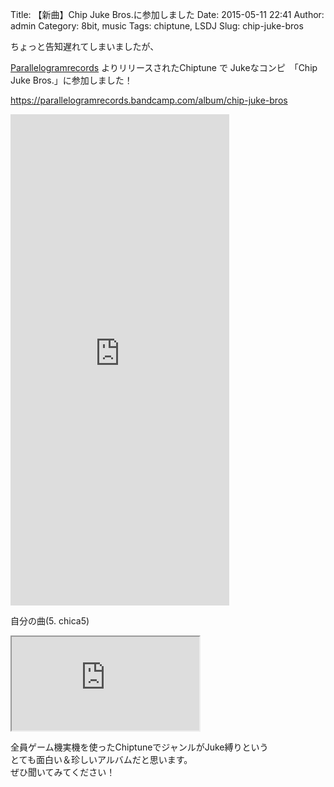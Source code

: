 Title: 【新曲】Chip Juke Bros.に参加しました
Date: 2015-05-11 22:41
Author: admin
Category: 8bit, music
Tags: chiptune, LSDJ
Slug: chip-juke-bros

ちょっと告知遅れてしまいましたが、  

[Parallelogramrecords](https://parallelogramrecords.wordpress.com/) よりリリースされたChiptune
で Jukeなコンピ　「Chip Juke Bros.」に参加しました！

<https://parallelogramrecords.bandcamp.com/album/chip-juke-bros>

<iframe style="border: 0; width: 350px; height: 786px;" src="https://bandcamp.com/EmbeddedPlayer/album=8627681/size=large/bgcol=ffffff/linkcol=0687f5/transparent=true/" width="300" height="150" seamless>[Chip
Juke Bros. by parallelogram
records](http://parallelogramrecords.bandcamp.com/album/chip-juke-bros)</iframe>

自分の曲(5. chica5)  

<iframe src="https://bandcamp.com/EmbeddedPlayer/album=8627681/size=large/bgcol=ffffff/linkcol=0687f5/tracklist=false/artwork=small/track=3426282618/transparent=true/" width="300" height="150" seamless>[Chip
Juke Bros. by
Ca5](http://parallelogramrecords.bandcamp.com/album/chip-juke-bros)</iframe>

全員ゲーム機実機を使ったChiptuneでジャンルがJuke縛りという  
とても面白い＆珍しいアルバムだと思います。  
ぜひ聞いてみてください！
